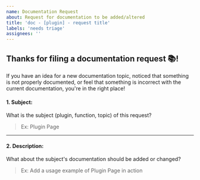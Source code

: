 ```yaml
---
name: Documentation Request
about: Request for documentation to be added/altered
title: 'doc - [plugin] - request title'
labels: 'needs triage'
assignees: ''
---
```


## Thanks for filing a documentation request 📚!

If you have an idea for a new documentation topic, noticed that something is not properly
documented, or feel that something is incorrect with the current documentation, you're in the right
place!

#### 1. Subject:

What is the subject (plugin, function, topic) of this request?

> Ex: Plugin Page

---

#### 2. Description:

What about the subject's documentation should be added or changed?

> Ex: Add a usage example of Plugin Page in action
